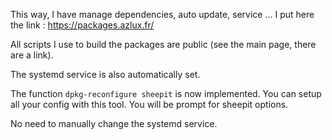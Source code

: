 This way, I have manage dependencies, auto update, service ...
I put here the link : https://packages.azlux.fr/

All scripts I use to build the packages are public (see the main page, there are a link).

The systemd service is also automatically set.

The function `dpkg-reconfigure sheepit` is now implemented. You can setup all your config with this tool. You will be prompt for sheepit options.

No need to manually change the systemd service.